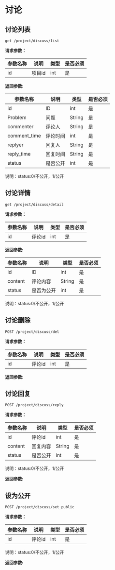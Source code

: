 # 讨论

## 讨论列表
	
	get /project/discuss/list
	
**请求参数：**

|参数名称|说明|类型|是否必须|
|---|---|---|---|
|id|项目id|int|是|


**返回参数:**

|参数名称|说明|类型|是否必须|
|---|---|---|---|
|id|ID|int|是|
|Problem|问题|String|是|
|commenter|评论人|String|是|
|comment_time|评论时间|int|是|
|replyer|回复人|String|是|
|reply_time|回复时间|String|是|
|status|是否公开|int|是|

说明：status:0/不公开，1/公开

## 讨论详情

	get /project/discuss/detail
	
**请求参数：**

|参数名称|说明|类型|是否必须|
|---|---|---|---|
|id|评论id|int|是|


**返回参数:**

|参数名称|说明|类型|是否必须|
|---|---|---|---|
|id|ID|int|是|
|content|评论内容|String|是|
|status|是否为公开|int|是|

说明：status:0/不公开，1/公开

	
## 讨论删除

	POST /project/discuss/del
	
**请求参数：**

|参数名称|说明|类型|是否必须|
|---|---|---|---|
|id|评论id|int|是|


**返回参数:**



## 讨论回复

	POST /project/discuss/reply
	
**请求参数：**

|参数名称|说明|类型|是否必须|
|---|---|---|---|
|id|评论id|int|是|
|content|回复内容|String|是|
|status|是否公开|int|是|

说明：status:0/不公开，1/公开


**返回参数:**


## 设为公开

	POST /project/discuss/set_public

**请求参数：**

|参数名称|说明|类型|是否必须|
|---|---|---|---|
|id|评论id|int|是|

说明：status:0/不公开，1/公开

**返回参数:**